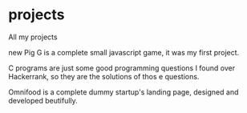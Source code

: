 # projects
All my projects


new Pig G is a complete small javascript game, it was my first project.


C programs are just some good programming questions I found over Hackerrank, so they are the solutions of thos e questions.


Omnifood is a complete dummy startup's landing page, designed and developed beutifully.
